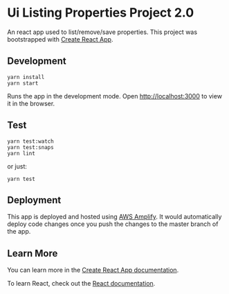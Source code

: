 # Ui Listing Properties Project 2.0
An react app used to list/remove/save properties. This project was bootstrapped with [Create React App](https://github.com/facebook/create-react-app).

## Development
```
yarn install
yarn start
```
Runs the app in the development mode. 
Open [http://localhost:3000](http://localhost:3000) to view it in the browser.

## Test

```
yarn test:watch
yarn test:snaps
yarn lint
```
or just:
```
yarn test
```

## Deployment
This app is deployed and hosted using [AWS Amplify](https://aws.amazon.com/amplify/). It would automatically deploy code changes once you 
push the changes to the master branch of the app. 

## Learn More

You can learn more in the [Create React App documentation](https://facebook.github.io/create-react-app/docs/getting-started).

To learn React, check out the [React documentation](https://reactjs.org/).
